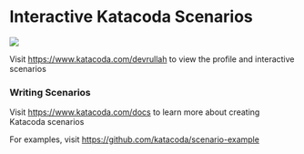 # Interactive Katacoda Scenarios

[![](http://shields.katacoda.com/katacoda/devrullah/count.svg)](https://www.katacoda.com/devrullah "Get your profile on Katacoda.com")

Visit https://www.katacoda.com/devrullah to view the profile and interactive scenarios

### Writing Scenarios
Visit https://www.katacoda.com/docs to learn more about creating Katacoda scenarios

For examples, visit https://github.com/katacoda/scenario-example
